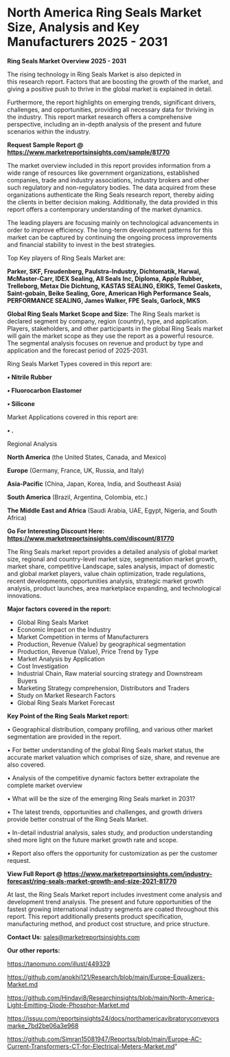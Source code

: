 # North America Ring Seals Market Size, Analysis and Key Manufacturers 2025 - 2031

<Strong> Ring Seals Market Overview 2025 - 2031</strong>

The rising technology in Ring Seals Market is also depicted in this research report. Factors that are boosting the growth of the market, and giving a positive push to thrive in the global market is explained in detail.

Furthermore, the report highlights on emerging trends, significant drivers, challenges, and opportunities, providing all necessary data for thriving in the industry. This report market research offers a comprehensive perspective, including an in-depth analysis of the present and future scenarios within the industry.

<strong>Request Sample Report @ <a href=https://www.marketreportsinsights.com/sample/81770>https://www.marketreportsinsights.com/sample/81770</a></strong>

The market overview included in this report provides information from a wide range of resources like government organizations, established companies, trade and industry associations, industry brokers and other such regulatory and non-regulatory bodies. The data acquired from these organizations authenticate the Ring Seals research report, thereby aiding the clients in better decision making. Additionally, the data provided in this report offers a contemporary understanding of the market dynamics.

The leading players are focusing mainly on technological advancements in order to improve efficiency. The long-term development patterns for this market can be captured by continuing the ongoing process improvements and financial stability to invest in the best strategies.

Top Key players of Ring Seals Market are:

<strong>Parker, SKF, Freudenberg, Paulstra-Industry, Dichtomatik, Harwal, McMaster-Carr, IDEX Sealing, All Seals Inc, Diploma, Apple Rubber, Trelleborg, Metax Die Dichtung, KASTAS SEALING, ERIKS, Temel Gaskets, Saint-gobain, Beike Sealing, Gore, American High Performance Seals, PERFORMANCE SEALING, James Walker, FPE Seals, Garlock, MKS</strong>

<strong><b>Global Ring Seals Market Scope and Size:</b></strong>
The Ring Seals market is declared segment by company, region (country), type, and application. Players, stakeholders, and other participants in the global Ring Seals market will gain the market scope as they use the report as a powerful resource. The segmental analysis focuses on revenue and product by type and application and the forecast period of 2025-2031.

Ring Seals Market Types covered in this report are:

<strong>• Nitrile Rubber

• Fluorocarbon Elastomer

• Silicone</strong>

Market Applications covered in this report are:

<strong>• .</strong> 

Regional Analysis

<strong>North America</strong> (the United States, Canada, and Mexico)

<strong>Europe</strong> (Germany, France, UK, Russia, and Italy)

<strong>Asia-Pacific</strong> (China, Japan, Korea, India, and Southeast Asia)

<strong>South America</strong> (Brazil, Argentina, Colombia, etc.)

<strong>The Middle East and Africa</strong> (Saudi Arabia, UAE, Egypt, Nigeria, and South Africa)

<strong>Go For Interesting Discount Here: <a href=https://www.marketreportsinsights.com/discount/81770>https://www.marketreportsinsights.com/discount/81770</a></strong>

The Ring Seals market report provides a detailed analysis of global market size, regional and country-level market size, segmentation market growth, market share, competitive Landscape, sales analysis, impact of domestic and global market players, value chain optimization, trade regulations, recent developments, opportunities analysis, strategic market growth analysis, product launches, area marketplace expanding, and technological innovations.

<strong><b>Major factors covered in the report:</b></strong>
<ul>
  <li>Global Ring Seals Market </li>
  <li>Economic Impact on the Industry</li>
  <li>Market Competition in terms of Manufacturers</li>
  <li>Production, Revenue (Value) by geographical segmentation</li>
  <li>Production, Revenue (Value), Price Trend by Type</li>
  <li>Market Analysis by Application</li>
  <li>Cost Investigation</li>
  <li>Industrial Chain, Raw material sourcing strategy and Downstream Buyers</li>
  <li>Marketing Strategy comprehension, Distributors and Traders</li>
  <li>Study on Market Research Factors</li>
  <li>Global Ring Seals Market Forecast</li>
</ul>

<strong><b>Key Point of the Ring Seals Market report:</b></strong>

• Geographical distribution, company profiling, and various other market segmentation are provided in the report.

• For better understanding of the global Ring Seals market status, the accurate market valuation which comprises of size, share, and revenue are also covered.

• Analysis of the competitive dynamic factors better extrapolate the complete market overview

• What will be the size of the emerging Ring Seals market in 2031?

• The latest trends, opportunities and challenges, and growth drivers provide better construal of the Ring Seals Market.

• In-detail industrial analysis, sales study, and production understanding shed more light on the future market growth rate and scope.

• Report also offers the opportunity for customization as per the customer request.

<strong><b>View Full Report @ <a href=https://www.marketreportsinsights.com/industry-forecast/ring-seals-market-growth-and-size-2021-81770>https://www.marketreportsinsights.com/industry-forecast/ring-seals-market-growth-and-size-2021-81770</a></b></strong>


At last, the Ring Seals Market report includes investment come analysis and development trend analysis. The present and future opportunities of the fastest growing international industry segments are coated throughout this report. This report additionally presents product specification, manufacturing method, and product cost structure, and price structure.

<strong>Contact Us:</strong>
sales@marketreportsinsights.com

<strong>Our other reports:</strong>

<a href=https://tanomuno.com/illust/449329>https://tanomuno.com/illust/449329</a>

<a href=https://github.com/anokhi121/Research/blob/main/Europe-Equalizers-Market.md>https://github.com/anokhi121/Research/blob/main/Europe-Equalizers-Market.md</a>

<a href=https://github.com/Hindavi8/Researchinsights/blob/main/North-America-Light-Emitting-Diode-Phosphor-Market.md>https://github.com/Hindavi8/Researchinsights/blob/main/North-America-Light-Emitting-Diode-Phosphor-Market.md</a>

<a href=https://issuu.com/reportsinsights24/docs/northamericavibratoryconveyorsmarke_7bd2be06a3e968>https://issuu.com/reportsinsights24/docs/northamericavibratoryconveyorsmarke_7bd2be06a3e968</a>

<a href=https://github.com/Simran15081947/Reportss/blob/main/Europe-AC-Current-Transformers-CT-for-Electrical-Meters-Market.md>https://github.com/Simran15081947/Reportss/blob/main/Europe-AC-Current-Transformers-CT-for-Electrical-Meters-Market.md</a>"
